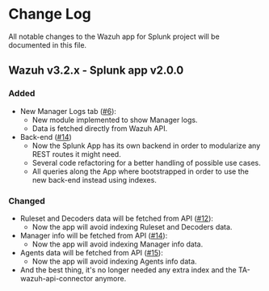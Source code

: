 # Change Log
All notable changes to the Wazuh app for Splunk project will be documented in this file.

## Wazuh v3.2.x - Splunk app v2.0.0
### Added
- New Manager Logs tab ([#6](https://github.com/wazuh/wazuh-splunk/pull/6)):
  - New module implemented to show Manager logs.
  - Data is fetched directly from Wazuh API.
- Back-end ([#14](https://github.com/wazuh/wazuh-splunk/pull/14))
  - Now the Splunk App has its own backend in order to modularize any REST routes it might need.
  -  Several code refactoring for a better handling of possible use cases.
  -  All queries along the App where bootstrapped in order to use the new back-end instead using indexes.

### Changed
- Ruleset and Decoders data will be fetched from API ([#12](https://github.com/wazuh/wazuh-splunk/pull/12)):
  - Now the app will avoid indexing Ruleset and Decoders data.
- Manager info will be fetched from API ([#14](https://github.com/wazuh/wazuh-splunk/pull/14)):
  - Now the app will avoid indexing Manager info data.
- Agents data will be fetched from API ([#15](https://github.com/wazuh/wazuh-splunk/pull/15)):
  - Now the app will avoid indexing Agents info data.
- And the best thing, it's no longer needed any extra index and the TA-wazuh-api-connector anymore.

